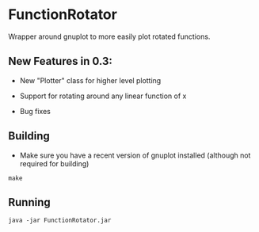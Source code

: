 # FunctionRotator
Wrapper around gnuplot to more easily plot rotated functions.

## New Features in 0.3:

* New "Plotter" class for higher level plotting

* Support for rotating around any linear function of x

* Bug fixes

## Building
* Make sure you have a recent version of gnuplot installed (although not required for building)

```
make
```

## Running

```
java -jar FunctionRotator.jar
```










